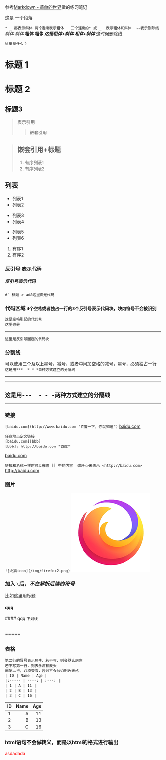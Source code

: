 参考[Markdown - 简单的世界](https://github.com/wizardforcel/markdown-simple-world)做的练习笔记

这是 一个段落

`* _ 都表示斜体 两个连续表示粗体   三个连续的* 或 _  表示粗体和斜体  ~~表示删除线`
*斜体*
_斜体_
**粗体**
__粗体__
***这是粗体+斜体***
___粗体+斜体___
~~这时候删除线~~

~~~这是什么？
这里是什么？
~~~

# 标题 1
标题 2
 ======
标题3
---

> 表示引用
>
> > 嵌套引用

> ## 嵌套引用+标题
> 
> 1. 有序列表1
> 2. 有序列表2

## 列表
* 列表1
* 列表2

+ 列表3
+ 列表4

- 列表5
- 列表6

1. 有序1
1. 有序2

### 反引号 表示代码
#####  反引号表示代码
``#` 标题 > ad&这里面是代码``

### 代码区域 `4个空格或者独占一行的3个反引号表示代码块，块内符号不会被识别`
    这是空格引起的代码块
    这里也是
-------------
```
这里是反引号圈起的代码块
```
### 分割线
可以使用三个及以上星号，减号，或者中间加空格的减号，星号，必须独占一行
`这是用***  * * *两种方式建立的分隔线`
***
* * *
`这是用---  - - -两种方式建立的分隔线`
---
- - -

### 链接
`[baidu.com](http://www.baidu.com "百度一下，你就知道")`
[baidu.com](http://www.baidu.com "百度一下，你就知道")

```
任意地点定义链接
[baidu.com][bbb]
[bbb]: http://baidu.com "百度"
```
[baidu.com][bbb]

[bbb]: http://www.baidu.com	"百度"

`链接和名称一样时可以省略 [] 中的内容  改用<>来表示 <http://baidu.com>`
<http://baidu.com>

### 图片
`![火狐icon](/img/firefox2.png)`
![火狐icon](/img/firefox2.png)

### 加入 `\`后，_不在解析后续的符号_

比如这里用标题 
#### qqq

\#### qqq 
`下划线`

\-----
------
### 表格
```
第二行的冒号表示居中，若不写，则会默认居左
若不写第一行，则表示没有表头
而第二行，必须要有，否则不会被识别为表格
| ID | Name | Age |
|:----- | ----: | :---: |
| 1 | A | 11 |
| 2 | B | 13 |
| 3 | C | 16 |
```

| ID | Name | Age |
|:----: | -----: | -: |
| 1 | A | 11 |
| 2 | B | 13 |
| 3 | C | 16 |

### html语句不会做转义，而是以html的格式进行输出
<!-- <span style="color:red;">asdadada</span> -->
<span style="color:red;">asdadada</span>


